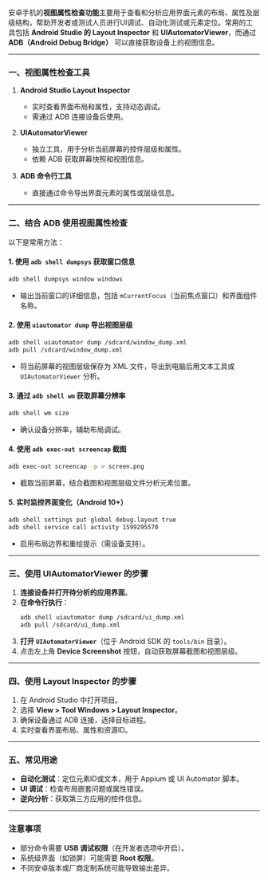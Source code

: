 安卓手机的**视图属性检查功能**主要用于查看和分析应用界面元素的布局、属性及层级结构，帮助开发者或测试人员进行UI调试、自动化测试或元素定位。常用的工具包括 **Android Studio 的 Layout Inspector** 和 **UIAutomatorViewer**，而通过 **ADB（Android Debug Bridge）** 可以直接获取设备上的视图信息。

---

### **一、视图属性检查工具**
1. **Android Studio Layout Inspector**
   - 实时查看界面布局和属性，支持动态调试。
   - 需通过 ADB 连接设备后使用。

2. **UIAutomatorViewer**
   - 独立工具，用于分析当前屏幕的控件层级和属性。
   - 依赖 ADB 获取屏幕快照和视图信息。

3. **ADB 命令行工具**
   - 直接通过命令导出界面元素的属性或层级信息。

---

### **二、结合 ADB 使用视图属性检查**
以下是常用方法：

#### **1. 使用 `adb shell dumpsys` 获取窗口信息**
```bash
adb shell dumpsys window windows
```
- 输出当前窗口的详细信息，包括 `mCurrentFocus`（当前焦点窗口）和界面组件名称。

#### **2. 使用 `uiautomator dump` 导出视图层级**
```bash
adb shell uiautomator dump /sdcard/window_dump.xml
adb pull /sdcard/window_dump.xml
```
- 将当前屏幕的视图层级保存为 XML 文件，导出到电脑后用文本工具或 `UIAutomatorViewer` 分析。

#### **3. 通过 `adb shell wm` 获取屏幕分辨率**
```bash
adb shell wm size
```
- 确认设备分辨率，辅助布局调试。

#### **4. 使用 `adb exec-out screencap` 截图**
```bash
adb exec-out screencap -p > screen.png
```
- 截取当前屏幕，结合截图和视图层级文件分析元素位置。

#### **5. 实时监控界面变化（Android 10+）**
```bash
adb shell settings put global debug.layout true
adb shell service call activity 1599295570
```
- 启用布局边界和重绘提示（需设备支持）。

---

### **三、使用 UIAutomatorViewer 的步骤**
1. **连接设备并打开待分析的应用界面**。
2. **在命令行执行**：
   ```bash
   adb shell uiautomator dump /sdcard/ui_dump.xml
   adb pull /sdcard/ui_dump.xml
   ```
3. **打开 `UIAutomatorViewer`**（位于 Android SDK 的 `tools/bin` 目录）。
4. 点击左上角 **Device Screenshot** 按钮，自动获取屏幕截图和视图层级。

---

### **四、使用 Layout Inspector 的步骤**
1. 在 Android Studio 中打开项目。
2. 选择 **View > Tool Windows > Layout Inspector**。
3. 确保设备通过 ADB 连接，选择目标进程。
4. 实时查看界面布局、属性和资源ID。

---

### **五、常见用途**
- **自动化测试**：定位元素ID或文本，用于 Appium 或 UI Automator 脚本。
- **UI 调试**：检查布局嵌套问题或属性错误。
- **逆向分析**：获取第三方应用的控件信息。

---

### **注意事项**
- 部分命令需要 **USB 调试权限**（在开发者选项中开启）。
- 系统级界面（如锁屏）可能需要 **Root 权限**。
- 不同安卓版本或厂商定制系统可能导致输出差异。

